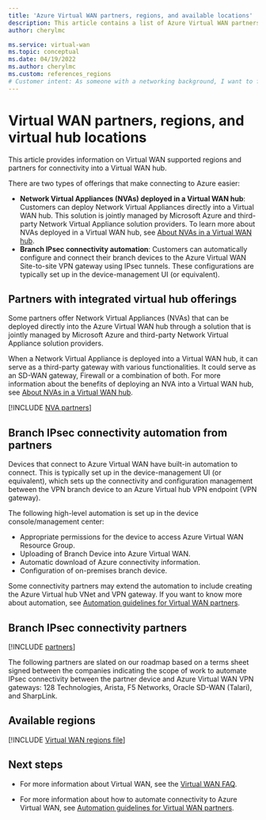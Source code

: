 ```yaml
---
title: 'Azure Virtual WAN partners, regions, and available locations'
description: This article contains a list of Azure Virtual WAN partners and available locations.
author: cherylmc

ms.service: virtual-wan
ms.topic: conceptual
ms.date: 04/19/2022
ms.author: cherylmc
ms.custom: references_regions
# Customer intent: As someone with a networking background, I want to find a Virtual WAN partner
---
```

# Virtual WAN partners, regions, and virtual hub locations

This article provides information on Virtual WAN supported regions and partners for connectivity into a Virtual WAN hub.

There are two types of offerings that make connecting to Azure easier:

* **Network Virtual Appliances (NVAs) deployed in a Virtual WAN hub**: Customers can deploy Network Virtual Appliances directly into a Virtual WAN hub. This solution is jointly managed by Microsoft Azure and third-party Network Virtual Appliance solution providers. To learn more about NVAs deployed in a Virtual WAN hub, see [About NVAs in a Virtual WAN hub](about-nva-hub.md).
* **Branch IPsec connectivity automation**: Customers can automatically configure and connect their branch devices to the Azure Virtual WAN Site-to-site VPN gateway using IPsec tunnels. These configurations are typically set up in the device-management UI (or equivalent).

## Partners with integrated virtual hub offerings

Some partners offer Network Virtual Appliances (NVAs) that can be deployed directly into the Azure Virtual WAN hub through a solution that is jointly managed by Microsoft Azure and third-party Network Virtual Appliance solution providers.

When a Network Virtual Appliance is deployed into a Virtual WAN hub, it can serve as a third-party gateway with various functionalities. It could serve as an SD-WAN gateway, Firewall or a combination of both. For more information about the benefits of deploying an NVA into a Virtual WAN hub, see [About NVAs in a Virtual WAN hub](about-nva-hub.md).

[!INCLUDE [NVA partners](../../includes/virtual-wan-nva-hub-partners.md)]

## <a name="automation"></a>Branch IPsec connectivity automation from partners

Devices that connect to Azure Virtual WAN have built-in automation to connect. This is typically set up in the device-management UI (or equivalent), which sets up the connectivity and configuration management between the VPN branch device to an Azure Virtual hub VPN endpoint (VPN gateway).

The following high-level automation is set up in the device console/management center:

* Appropriate permissions for the device to access Azure Virtual WAN Resource Group.
* Uploading of Branch Device into Azure Virtual WAN.
* Automatic download of Azure connectivity information.
* Configuration of on-premises branch device.

Some connectivity partners may extend the automation to include creating the Azure Virtual hub VNet and VPN gateway. If you want to know more about automation, see [Automation guidelines for Virtual WAN partners](virtual-wan-configure-automation-providers.md).

## <a name="partners"></a>Branch IPsec connectivity partners

[!INCLUDE [partners](../../includes/virtual-wan-partners-include.md)]

The following partners are slated on our roadmap based on a terms sheet signed between the companies indicating the scope of work to automate IPsec connectivity between the partner device and Azure Virtual WAN VPN gateways: 128 Technologies, Arista, F5 Networks, Oracle SD-WAN (Talari), and SharpLink.

## <a name="locations"></a>Available regions

[!INCLUDE [Virtual WAN regions file](../../includes/virtual-wan-regions-include.md)]

## Next steps

* For more information about Virtual WAN, see the [Virtual WAN FAQ](virtual-wan-faq.md).

* For more information about how to automate connectivity to Azure Virtual WAN, see [Automation guidelines for Virtual WAN partners](virtual-wan-configure-automation-providers.md).
